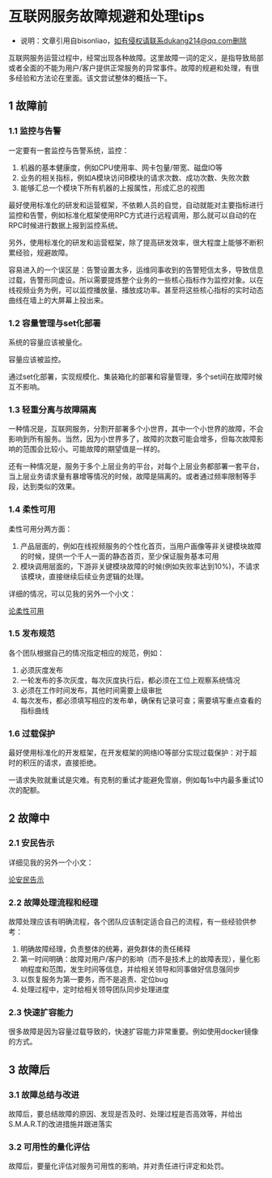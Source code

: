 # 互联网服务故障规避和处理tips #

- 说明：文章引用自bisonliao，如有侵权请联系dukang214@qq.com删除

互联网服务运营过程中，经常出现各种故障。这里故障一词的定义，是指导致局部或者全面的不能为用户/客户提供正常服务的异常事件。故障的规避和处理，有很多经验和方法论在里面。该文尝试整体的概括一下。

## 1 故障前 ##

### 1.1 监控与告警 ###

一定要有一套监控与告警系统，监控：

1. 机器的基本健康度，例如CPU使用率、网卡包量/带宽、磁盘IO等
2. 业务的相关指标，例如A模块访问B模块的请求次数、成功次数、失败次数
3. 能够汇总一个模块下所有机器的上报属性，形成汇总的视图

最好使用标准化的研发和运营框架，不依赖人员的自觉，自动就能对主要指标进行监控和告警，例如标准化框架使用RPC方式进行远程调用，那么就可以自动的在RPC时候进行数据上报到监控系统。

另外，使用标准化的研发和运营框架，除了提高研发效率，很大程度上能够不断积累经验，规避故障。

容易进入的一个误区是：告警设置太多，运维同事收到的告警短信太多，导致信息过载，告警形同虚设。所以需要提炼整个业务的一些核心指标作为监控对象。以在线视频业务为例，可以监控播放量、播放成功率。甚至将这些核心指标的实时动态曲线在墙上的大屏幕上投出来。

### 1.2 容量管理与set化部署 ###

系统的容量应该被量化。

容量应该被监控。

通过set化部署，实现规模化、集装箱化的部署和容量管理，多个set间在故障时候互不影响。

### 1.3 轻重分离与故障隔离 ###

一种情况是，互联网服务，分割开部署多个小世界，其中一个小世界的故障，不会影响到所有服务。当然，因为小世界多了，故障的次数可能会增多，但每次故障影响的范围会比较小。可能故障的期望值是一样的。

还有一种情况是，服务于多个上层业务的平台，对每个上层业务都部署一套平台，当上层业务请求量有暴增等情况的时候，故障是隔离的。或者通过频率限制等手段，达到类似的效果。

### 1.4 柔性可用 ###

柔性可用分两方面：

1. 产品层面的，例如在线视频服务的个性化首页，当用户画像等非关键模块故障的时候，提供一个千人一面的静态首页，至少保证服务基本可用
2. 模块调用层面的，下游非关键模块故障的时候(例如失败率达到10%)，不请求该模块，直接继续后续业务逻辑的处理。

详细的情况，可以见我的另外一个小文：

[论柔性可用](https://github.com/bisonliao/goodgoodstudy/blob/master/%E8%AE%BA%E6%9F%94%E6%80%A7%E5%8F%AF%E7%94%A8.md)

### 1.5 发布规范 ###

各个团队根据自己的情况指定相应的规范，例如：

1. 必须灰度发布
2. 一轮发布的多次灰度，每次灰度执行后，都必须在工位上观察系统情况
3. 必须在工作时间发布，其他时间需要上级审批
4. 每次发布，都必须填写相应的发布单，确保有记录可查；需要填写重点查看的指标曲线

### 1.6 过载保护 ###

最好使用标准化的开发框架，在开发框架的网络IO等部分实现过载保护：对于超时的积压的请求，直接拒绝。

一请求失败就重试是灾难。有克制的重试才能避免雪崩，例如每1s中内最多重试10次的配额。

## 2 故障中 ##

### 2.1 安民告示 ###

详细见我的另外一个小文：

[论安民告示](https://github.com/bisonliao/goodgoodstudy/blob/master/%E8%AE%BA%E5%AE%89%E6%B0%91%E5%91%8A%E7%A4%BA.md)

### 2.2 故障处理流程和经理 ###

故障处理应该有明确流程，各个团队应该制定适合自己的流程，有一些经验供参考：

1. 明确故障经理，负责整体的统筹，避免群体的责任稀释
2. 第一时间明确：故障对用户/客户的影响（而不是技术上的故障表现），量化影响程度和范围，发生时间等信息，并给相关领导和同事做好信息强同步
3. 以恢复服务为第一要务，而不是追责、定位bug
4. 处理过程中，定时给相关领导团队同步处理进度

### 2.3 快速扩容能力 ###

很多故障是因为容量过载导致的，快速扩容能力非常重要。例如使用docker镜像的方式。

## 3 故障后 ##

### 3.1 故障总结与改进 ###

故障后，要总结故障的原因、发现是否及时、处理过程是否高效等，并给出S.M.A.R.T的改进措施并跟进落实

### 3.2 可用性的量化评估 ###

故障后，要量化评估对服务可用性的影响，并对责任进行评定和处罚。



